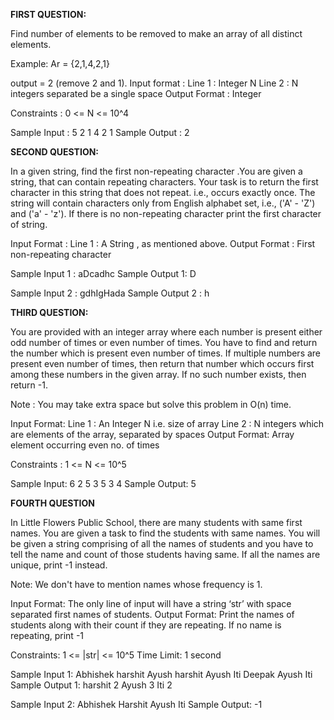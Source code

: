 **FIRST QUESTION:**

Find number of elements to be removed to make an array of all distinct elements.

Example:
Ar = {2,1,4,2,1} 

output = 2 (remove 2 and 1).
Input format :
Line 1 : Integer N 
Line 2 : N integers separated be a single space
Output Format :
 Integer

Constraints :
 0 <= N <= 10^4

Sample Input :
5
2 1 4 2 1
Sample Output :
2

**SECOND QUESTION:**

In a given string, find the first non-repeating character .You are given a string, that can contain repeating characters. 
Your task is to return the first character in this string that does not repeat. i.e., occurs exactly once. 
The string will contain characters only from English alphabet set, i.e., ('A' - 'Z') and ('a' - 'z'). 
If there is no non-repeating character print the first character of string.

Input Format :
Line 1 : A String , as mentioned above.
Output Format :
First non-repeating character

Sample Input 1 :
aDcadhc
Sample Output 1:
D

Sample Input 2 :
gdhIgHada
Sample Output 2 :
h

**THIRD QUESTION:**

You are provided with an integer array where each number is present either odd number of times or even number of times. 
You have to find and return the number which is present even number of times.
If multiple numbers are present even number of times, then return that number which occurs first among these numbers in the given array. 
If no such number exists, then return -1.

Note : You may take extra space but solve this problem in O(n) time.

Input Format:
Line 1 : An Integer N i.e. size of array 
Line 2 : N integers which are elements of the array, separated by spaces
Output Format:
Array element occurring even no. of times

Constraints :
1 <= N <= 10^5

Sample Input:
6
2 5 3 5 3 4 
Sample Output:
5

**FOURTH QUESTION**

In Little Flowers Public School, there are many students with same first names. 
You are given a task to find the students with same names.
You will be given a string comprising of all the names of students and you have to tell the name and count of those students having same. 
If all the names are unique, print -1 instead.

Note: We don't have to mention names whose frequency is 1.

Input Format:
The only line of input will have a string ‘str’ with space separated first names of students.
Output Format:
Print the names of students along with their count if they are repeating. If no name is repeating, print -1

Constraints:
1 <= |str| <= 10^5
Time Limit: 1 second

Sample Input 1:
Abhishek harshit Ayush harshit Ayush Iti Deepak Ayush Iti
Sample Output 1:
harshit 2
Ayush 3
Iti 2

Sample Input 2:
Abhishek Harshit Ayush Iti
Sample Output:
-1
